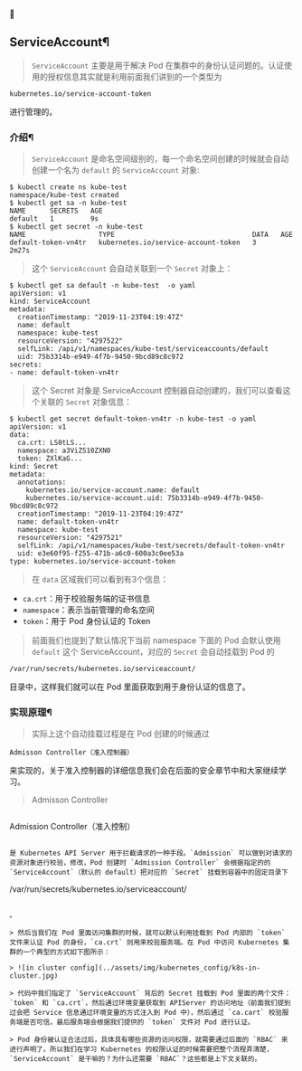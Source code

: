
## ServiceAccount¶

> `ServiceAccount` 主要是用于解决 Pod 在集群中的身份认证问题的。认证使用的授权信息其实就是利用前面我们讲到的一个类型为 

```
kubernetes.io/service-account-token
```

 进行管理的。

### 介绍¶

> `ServiceAccount` 是命名空间级别的，每一个命名空间创建的时候就会自动创建一个名为 `default` 的 `ServiceAccount` 对象:

```
$ kubectl create ns kube-test
namespace/kube-test created
$ kubectl get sa -n kube-test
NAME      SECRETS   AGE
default   1         9s
$ kubectl get secret -n kube-test
NAME                  TYPE                                  DATA   AGE
default-token-vn4tr   kubernetes.io/service-account-token   3      2m27s
```

> 这个 `ServiceAccount` 会自动关联到一个 `Secret` 对象上：

```
$ kubectl get sa default -n kube-test  -o yaml
apiVersion: v1
kind: ServiceAccount
metadata:
  creationTimestamp: "2019-11-23T04:19:47Z"
  name: default
  namespace: kube-test
  resourceVersion: "4297522"
  selfLink: /api/v1/namespaces/kube-test/serviceaccounts/default
  uid: 75b3314b-e949-4f7b-9450-9bcd89c8c972
secrets:
- name: default-token-vn4tr
```

> 这个 Secret 对象是 ServiceAccount 控制器自动创建的，我们可以查看这个关联的 `Secret` 对象信息：

```
$ kubectl get secret default-token-vn4tr -n kube-test -o yaml
apiVersion: v1
data:
  ca.crt: LS0tLS...
  namespace: a3ViZS10ZXN0
  token: ZXlKaG...
kind: Secret
metadata:
  annotations:
    kubernetes.io/service-account.name: default
    kubernetes.io/service-account.uid: 75b3314b-e949-4f7b-9450-9bcd89c8c972
  creationTimestamp: "2019-11-23T04:19:47Z"
  name: default-token-vn4tr
  namespace: kube-test
  resourceVersion: "4297521"
  selfLink: /api/v1/namespaces/kube-test/secrets/default-token-vn4tr
  uid: e3e60f95-f255-471b-a6c0-600a3c0ee53a
type: kubernetes.io/service-account-token
```

> 在 `data` 区域我们可以看到有3个信息：

*   `ca.crt`：用于校验服务端的证书信息
*   `namespace`：表示当前管理的命名空间
*   `token`：用于 Pod 身份认证的 Token

> 前面我们也提到了默认情况下当前 namespace 下面的 Pod 会默认使用 `default` 这个 ServiceAccount，对应的 `Secret` 会自动挂载到 Pod 的 

```
/var/run/secrets/kubernetes.io/serviceaccount/
```

 目录中，这样我们就可以在 Pod 里面获取到用于身份认证的信息了。

### 实现原理¶

> 实际上这个自动挂载过程是在 Pod 创建的时候通过 

```
Admisson Controller（准入控制器）
```

 来实现的，关于准入控制器的详细信息我们会在后面的安全章节中和大家继续学习。

> Admisson Controller

> ```
Admission Controller（准入控制）
```

是 Kubernetes API Server 用于拦截请求的一种手段。`Admission` 可以做到对请求的资源对象进行校验，修改，Pod 创建时 `Admission Controller` 会根据指定的的 `ServiceAccount`（默认的 default）把对应的 `Secret` 挂载到容器中的固定目录下 

```
/var/run/secrets/kubernetes.io/serviceaccount/
```

。

> 然后当我们在 Pod 里面访问集群的时候，就可以默认利用挂载到 Pod 内部的 `token` 文件来认证 Pod 的身份，`ca.crt` 则用来校验服务端。在 Pod 中访问 Kubernetes 集群的一个典型的方式如下图所示：

> ![in cluster config](../assets/img/kubernetes_config/k8s-in-cluster.jpg)

> 代码中我们指定了 `ServiceAccount` 背后的 Secret 挂载到 Pod 里面的两个文件：`token` 和 `ca.crt`，然后通过环境变量获取到 APIServer 的访问地址（前面我们提到过会把 Service 信息通过环境变量的方式注入到 Pod 中），然后通过 `ca.cart` 校验服务端是否可信，最后服务端会根据我们提供的 `token` 文件对 Pod 进行认证。

> Pod 身份被认证合法过后，具体具有哪些资源的访问权限，就需要通过后面的 `RBAC` 来进行声明了。所以我们在学习 Kubernetes 的权限认证的时候需要把整个流程弄清楚，`ServiceAccount` 是干嘛的？为什么还需要 `RBAC`？这些都是上下文关联的。